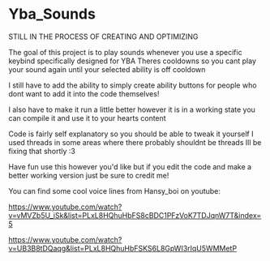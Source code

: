 # Yba_Sounds

STILL IN THE PROCESS OF CREATING AND OPTIMIZING

The goal of this project is to play sounds whenever you use a specific keybind specifically designed for YBA
Theres cooldowns so you cant play your sound again until your selected ability is off cooldown

I still have to add the ability to simply create ability buttons for people who dont want to add it into the code themselves!

I also have to make it run a little better however it is in a working state you can compile it and use it to your hearts content

Code is fairly self explanatory so you should be able to tweak it yourself I used threads in some areas where there probably shouldnt be threads Ill be fixing that shortly :3

Have fun use this however you'd like but if you edit the code and make a better working version just be sure to credit me!

You can find some cool voice lines from Hansy_boi on youtube: 

https://www.youtube.com/watch?v=vMVZb5U_iSk&list=PLxL8HQhuHbFS8cBDC1PFzVoK7TDJqnW7T&index=5

https://www.youtube.com/watch?v=UB3B8tDQaqg&list=PLxL8HQhuHbFSKS6L8GpWI3rIqU5WMMetP

